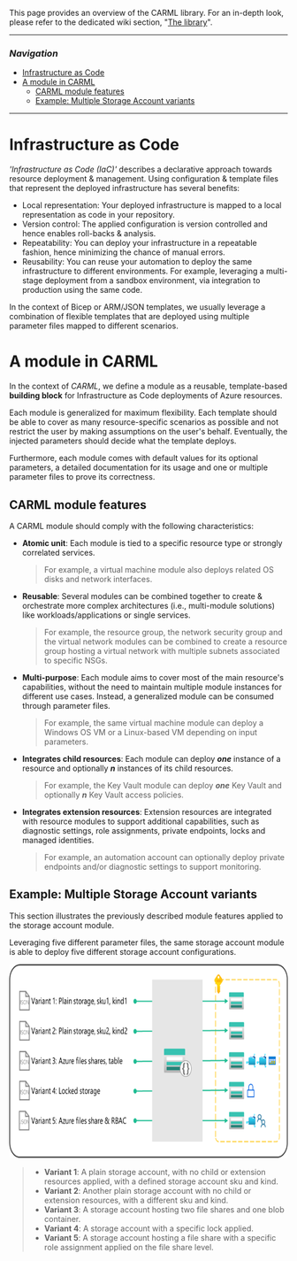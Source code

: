 This page provides an overview of the CARML library. For an in-depth look, please refer to the dedicated wiki section, "[The library](./The%20library.md)".

---

### _Navigation_

- [Infrastructure as Code](#infrastructure-as-code)
- [A module in CARML](#a-module-in-carml)
  - [CARML module features](#carml-module-features)
  - [Example: Multiple Storage Account variants](#example-multiple-storage-account-variants)
---

# Infrastructure as Code

_'Infrastructure as Code (IaC)'_ describes a declarative approach towards resource deployment & management.
Using configuration & template files that represent the deployed infrastructure has several benefits:
- Local representation: Your deployed infrastructure is mapped to a local representation as code in your repository.
- Version control: The applied configuration is version controlled and hence enables roll-backs & analysis.
- Repeatability: You can deploy your infrastructure in a repeatable fashion, hence minimizing the chance of manual errors.
- Reusability: You can reuse your automation to deploy the same infrastructure to different environments. For example, leveraging a multi-stage deployment from a sandbox environment, via integration to production using the same code.

In the context of Bicep or ARM/JSON templates, we usually leverage a combination of flexible templates that are deployed using multiple parameter files mapped to different scenarios.

# A module in CARML

In the context of _CARML_, we define a module as a reusable, template-based **building block** for Infrastructure as Code deployments of Azure resources.

Each module is generalized for maximum flexibility. Each template should be able to cover as many resource-specific scenarios as possible and not restrict the user by making assumptions on the user's behalf. Eventually, the injected parameters should decide what the template deploys.

Furthermore, each module comes with default values for its optional parameters, a detailed documentation for its usage and one or multiple parameter files to prove its correctness.

## CARML module features

A CARML module should comply with the following characteristics:

- **Atomic unit**: Each module is tied to a specific resource type or strongly correlated services.
  > For example, a virtual machine module also deploys related OS disks and network interfaces.
- **Reusable**: Several modules can be combined together to create & orchestrate more complex architectures (i.e., multi-module solutions) like workloads/applications or single services.
  > For example, the resource group, the network security group and the virtual network modules can be combined to create a resource group hosting a virtual network with multiple subnets associated to specific NSGs.
- **Multi-purpose**: Each module aims to cover most of the main resource's capabilities, without the need to maintain multiple module instances for different use cases. Instead, a generalized module can be consumed through parameter files​.
  > For example, the same virtual machine module can deploy a Windows OS VM or a Linux-based VM depending on input parameters.
- **Integrates child resources**: Each module can deploy **_one_** instance of a resource and optionally **_n_** instances of its child resources.
  > For example, the Key Vault module can deploy **_one_** Key Vault and optionally **_n_** Key Vault access policies.
- **Integrates extension resources**: Extension resources are integrated with resource modules to support additional capabilities, such as diagnostic settings, role assignments, private endpoints, locks and managed identities.
  > For example, an automation account can optionally deploy private endpoints and/or diagnostic settings to support monitoring.

## Example: Multiple Storage Account variants

This section illustrates the previously described module features applied to the storage account module.

Leveraging five different parameter files, the same storage account module is able to deploy five different storage account configurations.

<img src="./media/Context/Library_storage-variants.png" alt="Library: storage variants" height="350">

> - **Variant 1**: A plain storage account, with no child or extension resources applied, with a defined storage account sku and kind.
> - **Variant 2**: Another plain storage account with no child or extension resources, with a different sku and kind.
> - **Variant 3**: A storage account hosting two file shares and one blob container.
> - **Variant 4**: A storage account with a specific lock applied.
> - **Variant 5**: A storage account hosting a file share with a specific role assignment applied on the file share level.
